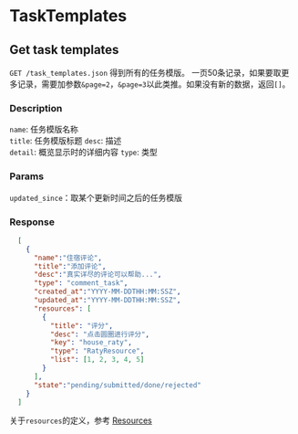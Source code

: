 # TaskTemplates

## Get task templates

`GET /task_templates.json` 得到所有的任务模版。
一页50条记录，如果要取更多记录，需要加参数`&page=2`，`&page=3`以此类推。如果没有新的数据，返回`[]`。

### Description
`name`: 任务模版名称  
`title`: 任务模版标题 
`desc`: 描述  
`detail`: 概览显示时的详细内容
`type`: 类型  


### Params
`updated_since`：取某个更新时间之后的任务模版

### Response

```json
  [
    {
      "name":"住宿评论",
      "title":"添加评论",
      "desc":"真实详尽的评论可以帮助...",
      "type": "comment_task",
      "created_at":"YYYY-MM-DDTHH:MM:SSZ",
      "updated_at":"YYYY-MM-DDTHH:MM:SSZ",
      "resources": [
        {
          "title": "评分",
          "desc": "点击圆圈进行评分",
          "key": "house_raty",
          "type": "RatyResource",
          "list": [1, 2, 3, 4, 5]
        }
      ],
      "state":"pending/submitted/done/rejected"
    }
  ]
```
关于`resources`的定义，参考 [Resources](https://github.com/yuanping/hunter-api-doc/blob/master/sections/resources.md)

